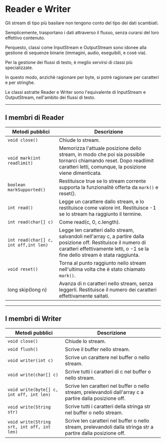 # Reader e Writer

Gli stream di tipo più basilare non tengono conto del tipo dei
dati scambiati.

Semplicemente, trasportano i dati attraverso
il flusso, senza curarsi del loro effettivo contenuto. 

Perquesto, classi come InputStream e OutputStream sono idonee
alla gestione di sequenze binarie (immagini, audio, eseguibili, e cosè via). 

Per la gestione dei flussi di testo, è meglio servirsi di classi più specializzate. 

In questo modo, anzichè ragionare per byte, si potrè ragionare per caratteri e
per stringhe. 

Le classi astratte Reader e Writer sono l'equivalente di InputStream e OutputStream, nell'ambito dei
flussi di testo.

---

## I membri di Reader

Metodi pubblici|Descrizione
---|---
`void close()`|Chiude lo stream.
`void mark(int readlimit)`|Memorizza l'attuale posizione dello stream, in modo che poi sia possibile tornarci chiamando reset. Dopo readlimit caratteri letti, comunque, la posizione viene dimenticata.
`boolean markSupported()`|Restituisce true se lo stream corrente supporta la funzionalitè offerta da `mark()` e reset().
`int read()`|Legge un carattere dallo stream, e lo restituisce come valore int. Restituisce -1 se lo stream ha raggiunto il termine.
`int read(char[] c)`|Come read(c, 0, c.length).
`int read(char[] c, int off,int len)`|Legge len caratteri dallo	stream, salvandoli nell'array c, a partire dalla posizione off. Restituisce il numero di caratteri effettivamente letti, o -1 se la fine dello stream è stata raggiunta.
`void reset()`|Torna al punto raggiunto nello stream nell'ultima volta che è stato chiamato `mark()`.
long skip(long n)|Avanza di n caratteri nello stream, senza leggerli. Restituisce il numero dei caratteri effettivamente saltati.

---				

## I membri di Writer

Metodi pubblici|Descrizione
---|---
`void close()`|Chiude lo stream.
`void flush()`|Scrive il buffer nello stream.
`void writer(int c)`|Scrive un carattere nel buffer o nello stream.
`void write(char[] c)`|Scrive tutti i caratteri di c nel buffer o nello stream.
`void write(byte[] c, int off, int len)`|Scrive len caratteri nel buffer o nello stream, prelevandoli dall'array c a partire dalla posizione off.
`void write(String str)`|Scrive tutti i caratteri della stringa str nel buffer o nello stream.
`void write(String srt, int off, int len)`| Scrive len caratteri nel buffer o nello stream, prelevandoli dalla stringa str a partire dalla posizione off.
